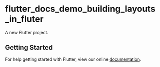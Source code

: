 # flutter_docs_demo_building_layouts_in_fluter

A new Flutter project.

## Getting Started

For help getting started with Flutter, view our online
[documentation](https://flutter.io/).

